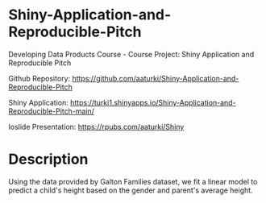# Shiny-Application-and-Reproducible-Pitch
Developing Data Products Course - Course Project: Shiny Application and Reproducible Pitch

Github Repository: https://github.com/aaturki/Shiny-Application-and-Reproducible-Pitch

Shiny Application: https://turki1.shinyapps.io/Shiny-Application-and-Reproducible-Pitch-main/

Ioslide Presentation: https://rpubs.com/aaturki/Shiny


# Description
Using the data provided by Galton Families dataset, we fit a linear model to predict a child's height based on the gender and parent's average height.
